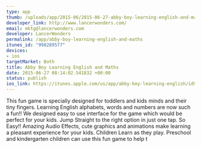 ```yaml
--- 
type: app
thumb: /uploads/app/2015-06/2015-06-27-abby-boy-learning-english-and-maths.jpg
developer_link: http://www.lancerwonders.com/
email: mktg@lancerwonders.com
developer: LancerWonders
permalink: /app/abby-boy-learning-english-and-maths
itunes_id: "998289577"
devices: 
- ios
targetMarket: Both
title: Abby Boy Learning English and Maths
date: 2015-06-27 08:14:02.541832 +00:00
status: publish
ios_link: https://itunes.apple.com/us/app/abby-boy-learning-english/id998289577?mt=8
---
```


This fun game is specially designed for toddlers and kids minds and their tiny fingers. Learning English alphabets, words and numbers are now such a fun!!
We designed easy to use interface for the game which would be perfect for your kids. Jump Straight to the right option in just one tap. So Easy!!
Amazing Audio Effects, cute graphics and animations make learning a pleasant experience for your kids.
Children Learn as they play. Preschool and kindergarten children can use this fun game to help t
